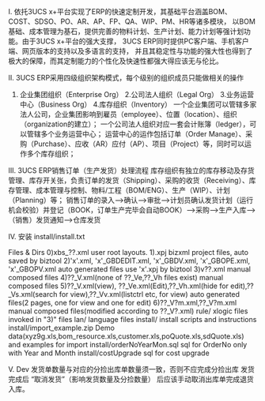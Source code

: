 I. 依托3UCS x+平台实现了ERP的快速定制开发，其基础平台涵盖BOM、COST、SDSO、PO、AR、AP、FP、QA、WIP、PM、HR等诸多模块， 以BOM基础、成本管理为基石，提供完善的物料计划、生产计划、能力计划等强计划功能。由于3UCS x+平台的强大支撑， 3UCS ERP同时提供PC客户端、手机客户端、网页版本的支持以及多语言的支持， 并且其稳定性与功能的强大性也得到了极大的保障，而其定制能力的个性化及快速性都强大得应该无与伦比。

II. 3UCS ERP采用四级组织架构模式，每个级别的组织成员只能做相关的操作
1. 企业集团组织（Enterprise Org）
2.公司法人组织（Legal Org）
3.业务运营中心（Business Org）
4.库存组织（Inventory）
一个企业集团可以管辖多家法人公司，企业集团影响到雇员（employee）、位置（location）、组织（organization的建立）；
一个公司法人组织对应一套会计账簿（ledger），可以管辖多个业务运营中心；
运营中心的运作包括订单（Order Manage）、采购（Purchase）、应收（AR）应付（AP）、项目（Project）等，同时可以运作多个库存组织；

III. 3UCS ERP销售订单（生产发货）处理流程
库存组织有独立的库存移动及存货管理、库存开关张，负责订单的发货（Shipping）、采购的收货（Receiving）、库存管理、成本管理与控制、物料/工程（BOM/ENG）、生产（WIP）、计划（Planning）等；
销售订单的录入——>确认——>审批——>计划员确认发货计划（运行机会校验）并登记（BOOK，订单生产完毕会自动BOOK）——>采购——>生产入库——>（销售）发货通知——>仓库发货

IV. 安装
install/install.txt

Files & Dirs
0)xbs_??.xml
	user root layouts.
1).xpj
	bizxml project files, auto saved by biztool
2)'x'.xml, 'x'_GBDEDIT.xml, 'x'_GBDV.xml, 'x'_GBOPE.xml, 'x'_GBOPV.xml
	auto generated files use 'x'.xpj by biztool
3)v??.xml manual 
	composed files
4)??_V.xml(none of ??_Ve,??_Vh files exist)
	manual composed files
5)??_V.xml(view), ??_Ve.xml(Edit),??_Vh.xml(hide for edit),??_Vs.xml(search for view),??_Vv.xml(listctrl etc, for view)
	auto generated files(2 pages, one for view and one for edit)
6)??_V?m.xml,??_V?m.xml
	manual composed files(modified according to ??_V?.xml)
rule/		xlogic files invoked in "3)" files
lan/		language files
install/	install scripts and instructions
install/import_example.zip	Demo data(xyz9g.xls,bom_resource.xls,customer.xls,poQuote.xls,sdQuote.xls) and examples for import 
install/orderNoYearMon.sql	sql for OrderNo only with Year and Month
install/costUpgrade	sql for cost upgrade

V. Dev
发货单数量与对应的分捡出库单数量须一致，否则不应完成分捡出库
发货完成后 “取消发货”（影响发货数量及分捡数量） 后应该手动取消出库单完成退货入库。
